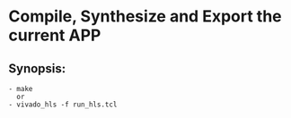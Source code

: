 # **Compile, Synthesize and Export the current APP**

## Synopsis:
    - make
      or
    - vivado_hls -f run_hls.tcl
    
